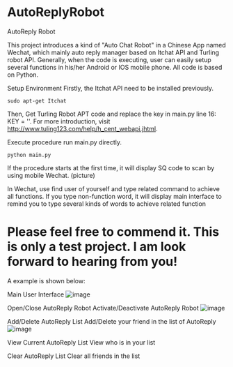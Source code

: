 # AutoReplyRobot
AutoReply Robot

This project introduces a kind of "Auto Chat Robot" in a Chinese App named Wechat, which mainly auto reply manager based on Itchat API and Turling robot API. Generally, when the code is executing, user can easily setup several functions in his/her Android or IOS mobile phone. All code is based on Python.

Setup Environment
Firstly, the Itchat API need to be installed previously.

    sudo apt-get Itchat

Then, Get Turling Robot APT code
and replace the key in main.py line 16: KEY = ''.
For more introduction, visit http://www.tuling123.com/help/h_cent_webapi.jhtml.

Execute procedure
run main.py directly. 

    python main.py

If the procedure starts at the first time, it will display SQ code to scan by using mobile Wechat.
(picture)

In Wechat, use find user of yourself and type related command to achieve all functions. If you type non-function word, it will display main interface to remind you to type several kinds of words to achieve related function

# Please feel free to commend it. This is only a test project. I am look forward to hearing from you!




A example is shown below:

Main User Interface
 ![image](https://github.com/baiye225/AutoReplyRobot/blob/master/ImageFolder/MainInterface.jpg)
 
Open/Close AutoReply Robot
Activate/Deactivate AutoReply Robot
 ![image](https://github.com/baiye225/AutoReplyRobot/blob/master/ImageFolder/TurnOnOffRobot.jpg)

Add/Delete AutoReply List
Add/Delete your friend in the list of AutoReply
 ![image](https://github.com/baiye225/AutoReplyRobot/blob/master/ImageFolder/AddUser.jpg)
 
View Current AutoReply List
View who is in your list

Clear AutoReply List
Clear all friends in the list


